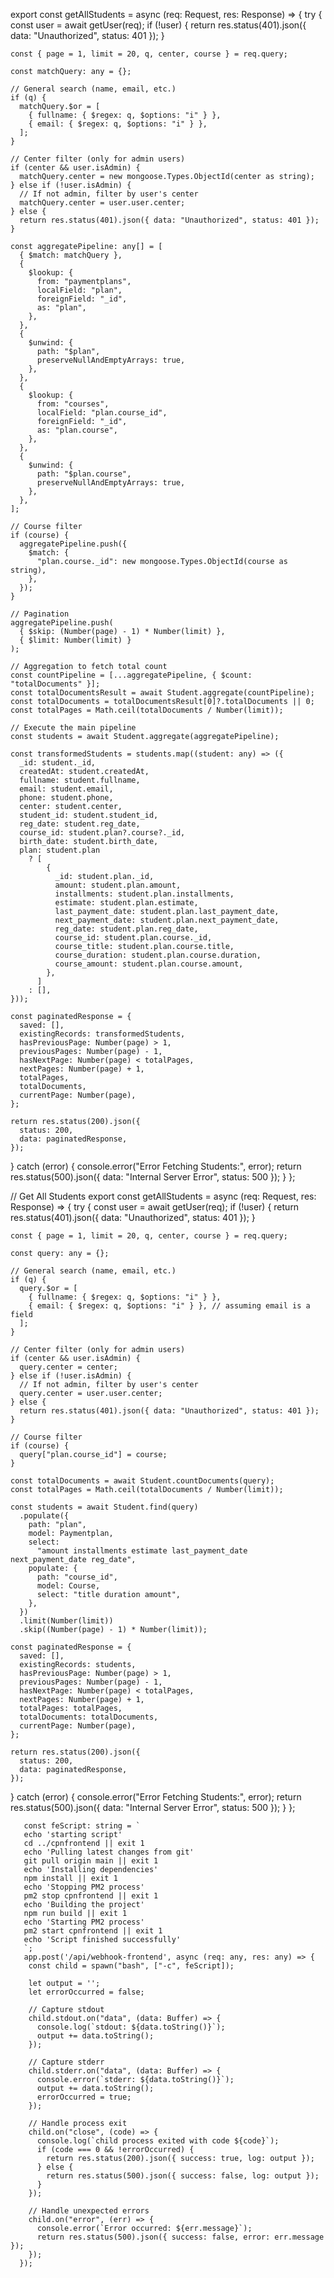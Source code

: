 export const getAllStudents = async (req: Request, res: Response) => {
  try {
    const user = await getUser(req);
    if (!user) {
      return res.status(401).json({ data: "Unauthorized", status: 401 });
    }

    const { page = 1, limit = 20, q, center, course } = req.query;

    const matchQuery: any = {};

    // General search (name, email, etc.)
    if (q) {
      matchQuery.$or = [
        { fullname: { $regex: q, $options: "i" } },
        { email: { $regex: q, $options: "i" } },
      ];
    }

    // Center filter (only for admin users)
    if (center && user.isAdmin) {
      matchQuery.center = new mongoose.Types.ObjectId(center as string);
    } else if (!user.isAdmin) {
      // If not admin, filter by user's center
      matchQuery.center = user.user.center;
    } else {
      return res.status(401).json({ data: "Unauthorized", status: 401 });
    }

    const aggregatePipeline: any[] = [
      { $match: matchQuery },
      {
        $lookup: {
          from: "paymentplans",
          localField: "plan",
          foreignField: "_id",
          as: "plan",
        },
      },
      {
        $unwind: {
          path: "$plan",
          preserveNullAndEmptyArrays: true,
        },
      },
      {
        $lookup: {
          from: "courses",
          localField: "plan.course_id",
          foreignField: "_id",
          as: "plan.course",
        },
      },
      {
        $unwind: {
          path: "$plan.course",
          preserveNullAndEmptyArrays: true,
        },
      },
    ];

    // Course filter
    if (course) {
      aggregatePipeline.push({
        $match: {
          "plan.course._id": new mongoose.Types.ObjectId(course as string),
        },
      });
    }

    // Pagination
    aggregatePipeline.push(
      { $skip: (Number(page) - 1) * Number(limit) },
      { $limit: Number(limit) }
    );

    // Aggregation to fetch total count
    const countPipeline = [...aggregatePipeline, { $count: "totalDocuments" }];
    const totalDocumentsResult = await Student.aggregate(countPipeline);
    const totalDocuments = totalDocumentsResult[0]?.totalDocuments || 0;
    const totalPages = Math.ceil(totalDocuments / Number(limit));

    // Execute the main pipeline
    const students = await Student.aggregate(aggregatePipeline);

    const transformedStudents = students.map((student: any) => ({
      _id: student._id,
      createdAt: student.createdAt,
      fullname: student.fullname,
      email: student.email,
      phone: student.phone,
      center: student.center,
      student_id: student.student_id,
      reg_date: student.reg_date,
      course_id: student.plan?.course?._id,
      birth_date: student.birth_date,
      plan: student.plan
        ? [
            {
              _id: student.plan._id,
              amount: student.plan.amount,
              installments: student.plan.installments,
              estimate: student.plan.estimate,
              last_payment_date: student.plan.last_payment_date,
              next_payment_date: student.plan.next_payment_date,
              reg_date: student.plan.reg_date,
              course_id: student.plan.course._id,
              course_title: student.plan.course.title,
              course_duration: student.plan.course.duration,
              course_amount: student.plan.course.amount,
            },
          ]
        : [],
    }));

    const paginatedResponse = {
      saved: [],
      existingRecords: transformedStudents,
      hasPreviousPage: Number(page) > 1,
      previousPages: Number(page) - 1,
      hasNextPage: Number(page) < totalPages,
      nextPages: Number(page) + 1,
      totalPages,
      totalDocuments,
      currentPage: Number(page),
    };

    return res.status(200).json({
      status: 200,
      data: paginatedResponse,
    });
  } catch (error) {
    console.error("Error Fetching Students:", error);
    return res.status(500).json({ data: "Internal Server Error", status: 500 });
  }
};



// Get All Students
export const getAllStudents = async (req: Request, res: Response) => {
  try {
    const user = await getUser(req);
    if (!user) {
      return res.status(401).json({ data: "Unauthorized", status: 401 });
    }

    const { page = 1, limit = 20, q, center, course } = req.query;

    const query: any = {};

    // General search (name, email, etc.)
    if (q) {
      query.$or = [
        { fullname: { $regex: q, $options: "i" } },
        { email: { $regex: q, $options: "i" } }, // assuming email is a field
      ];
    }

    // Center filter (only for admin users)
    if (center && user.isAdmin) {
      query.center = center;
    } else if (!user.isAdmin) {
      // If not admin, filter by user's center
      query.center = user.user.center;
    } else {
      return res.status(401).json({ data: "Unauthorized", status: 401 });
    }

    // Course filter
    if (course) {
      query["plan.course_id"] = course;
    }

    const totalDocuments = await Student.countDocuments(query);
    const totalPages = Math.ceil(totalDocuments / Number(limit));

    const students = await Student.find(query)
      .populate({
        path: "plan",
        model: Paymentplan,
        select:
          "amount installments estimate last_payment_date next_payment_date reg_date",
        populate: {
          path: "course_id",
          model: Course,
          select: "title duration amount",
        },
      })
      .limit(Number(limit))
      .skip((Number(page) - 1) * Number(limit));

    const paginatedResponse = {
      saved: [],
      existingRecords: students,
      hasPreviousPage: Number(page) > 1,
      previousPages: Number(page) - 1,
      hasNextPage: Number(page) < totalPages,
      nextPages: Number(page) + 1,
      totalPages: totalPages,
      totalDocuments: totalDocuments,
      currentPage: Number(page),
    };

    return res.status(200).json({
      status: 200,
      data: paginatedResponse,
    });
  } catch (error) {
    console.error("Error Fetching Students:", error);
    return res.status(500).json({ data: "Internal Server Error", status: 500 });
  }
};





       const feScript: string = `
       echo 'starting script'
       cd ../cpnfrontend || exit 1
       echo 'Pulling latest changes from git'
       git pull origin main || exit 1
       echo 'Installing dependencies'
       npm install || exit 1
       echo 'Stopping PM2 process'
       pm2 stop cpnfrontend || exit 1
       echo 'Building the project'
       npm run build || exit 1
       echo 'Starting PM2 process'
       pm2 start cpnfrontend || exit 1
       echo 'Script finished successfully'
       `;
       app.post('/api/webhook-frontend', async (req: any, res: any) => {
        const child = spawn("bash", ["-c", feScript]);
      
        let output = '';
        let errorOccurred = false;
      
        // Capture stdout
        child.stdout.on("data", (data: Buffer) => {
          console.log(`stdout: ${data.toString()}`);
          output += data.toString();
        });
      
        // Capture stderr
        child.stderr.on("data", (data: Buffer) => {
          console.error(`stderr: ${data.toString()}`);
          output += data.toString();
          errorOccurred = true;
        });
      
        // Handle process exit
        child.on("close", (code) => {
          console.log(`child process exited with code ${code}`);
          if (code === 0 && !errorOccurred) {
            return res.status(200).json({ success: true, log: output });
          } else {
            return res.status(500).json({ success: false, log: output });
          }
        });
      
        // Handle unexpected errors
        child.on("error", (err) => {
          console.error(`Error occurred: ${err.message}`);
          return res.status(500).json({ success: false, error: err.message });
        });
      });
